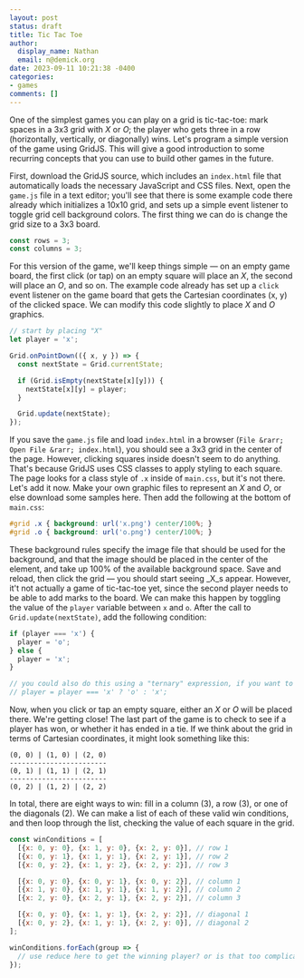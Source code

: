 ```yaml
---
layout: post
status: draft
title: Tic Tac Toe
author:
  display_name: Nathan
  email: n@demick.org
date: 2023-09-11 10:21:38 -0400
categories:
- games
comments: []
---
```


One of the simplest games you can play on a grid is tic-tac-toe: mark spaces in a 3x3 grid with _X_ or _O_; the player who gets three in a row (horizontally, vertically, or diagonally) wins. Let's program a simple version of the game using GridJS. This will give a good introduction to some recurring concepts that you can use to build other games in the future.

First, download the GridJS source, which includes an `index.html` file that automatically loads the necessary JavaScript and CSS files. Next, open the `game.js` file in a text editor; you'll see that there is some example code there already which initializes a 10x10 grid, and sets up a simple event listener to toggle grid cell background colors. The first thing we can do is change the grid size to a 3x3 board.

```javascript
const rows = 3;
const columns = 3;
```

For this version of the game, we'll keep things simple &mdash; on an empty game board, the first click (or tap) on an empty square will place an _X_, the second will place an _O_, and so on. The example code already has set up a `click` event listener on the game board that gets the Cartesian coordinates (x, y) of the clicked space. We can modify this code slightly to place _X_ and _O_ graphics.

```javascript
// start by placing "X"
let player = 'x';

Grid.onPointDown(({ x, y }) => {
  const nextState = Grid.currentState;

  if (Grid.isEmpty(nextState[x][y])) {
    nextState[x][y] = player;
  }

  Grid.update(nextState);
});
```

If you save the `game.js` file and load `index.html` in a browser (`File &rarr; Open File &rarr; index.html`), you should see a 3x3 grid in the center of the page. However, clicking squares inside doesn't seem to do anything. That's because GridJS uses CSS classes to apply styling to each square. The page looks for a class style of `.x` inside of `main.css`, but it's not there. Let's add it now. Make your own graphic files to represent an _X_ and _O_, or else download some samples here. Then add the following at the bottom of `main.css`:

```css
#grid .x { background: url('x.png') center/100%; }
#grid .o { background: url('o.png') center/100%; }
```

These background rules specify the image file that should be used for the background, and that the image should be placed in the center of the element, and take up 100% of the available background space. Save and reload, then click the grid &mdash; you should start seeing _X_s appear. However, it't not actually a game of tic-tac-toe yet, since the second player needs to be able to add marks to the board. We can make this happen by toggling the value of the `player` variable between `x` and `o`. After the call to `Grid.update(nextState)`, add the following condition:

```javascript
if (player === 'x') {
  player = 'o';
} else {
  player = 'x';
}

// you could also do this using a "ternary" expression, if you want to be 💁‍♀️
// player = player === 'x' ? 'o' : 'x';
```

Now, when you click or tap an empty square, either an _X_ or _O_ will be placed there. We're getting close! The last part of the game is to check to see if a player has won, or whether it has ended in a tie. If we think about the grid in terms of Cartesian coordinates, it might look something like this:

```
(0, 0) | (1, 0) | (2, 0)
------------------------
(0, 1) | (1, 1) | (2, 1)
------------------------
(0, 2) | (1, 2) | (2, 2)
```

In total, there are eight ways to win: fill in a column (3), a row (3), or one of the diagonals (2). We can make a list of each of these valid win conditions, and then loop through the list, checking the value of each square in the grid.

```javascript
const winConditions = [
  [{x: 0, y: 0}, {x: 1, y: 0}, {x: 2, y: 0}], // row 1
  [{x: 0, y: 1}, {x: 1, y: 1}, {x: 2, y: 1}], // row 2
  [{x: 0, y: 2}, {x: 1, y: 2}, {x: 2, y: 2}], // row 3

  [{x: 0, y: 0}, {x: 0, y: 1}, {x: 0, y: 2}], // column 1
  [{x: 1, y: 0}, {x: 1, y: 1}, {x: 1, y: 2}], // column 2
  [{x: 2, y: 0}, {x: 2, y: 1}, {x: 2, y: 2}], // column 3

  [{x: 0, y: 0}, {x: 1, y: 1}, {x: 2, y: 2}], // diagonal 1
  [{x: 0, y: 2}, {x: 1, y: 1}, {x: 2, y: 0}], // diagonal 2
];

winConditions.forEach(group => {
  // use reduce here to get the winning player? or is that too complicated
});
```
